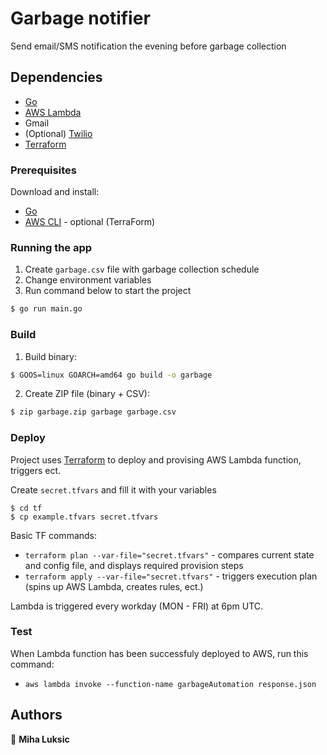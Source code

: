# Garbage notifier

Send email/SMS notification the evening before garbage collection

## Dependencies

-   [Go](https://go.dev/doc/install)
-   [AWS Lambda](https://aws.amazon.com/lambda/)
-   Gmail
-   (Optional) [Twilio](https://www.twilio.com/sms)
-   [Terraform](https://www.terraform.io/)

### Prerequisites

Download and install:

-   [Go](https://go.dev/doc/install)
-   [AWS CLI](https://docs.aws.amazon.com/cli/latest/userguide/getting-started-install.html) - optional (TerraForm)

### Running the app

1. Create `garbage.csv` file with garbage collection schedule
2. Change environment variables
3. Run command below to start the project

```bash
$ go run main.go
```

### Build

1. Build binary:
```bash
$ GOOS=linux GOARCH=amd64 go build -o garbage
```

2. Create ZIP file (binary + CSV):
```bash
$ zip garbage.zip garbage garbage.csv
```

### Deploy

Project uses [Terraform](https://www.terraform.io/) to deploy and provising AWS Lambda function, triggers ect.

Create `secret.tfvars` and fill it with your variables
```
$ cd tf
$ cp example.tfvars secret.tfvars
```

Basic TF commands:
- `terraform plan --var-file="secret.tfvars"` - compares current state and config file, and displays required provision steps
- `terraform apply --var-file="secret.tfvars"` - triggers execution plan (spins up AWS Lambda, creates rules, ect.)

Lambda is triggered every workday (MON - FRI) at 6pm UTC.

### Test

When Lambda function has been successfuly deployed to AWS, run this command:

- `aws lambda invoke --function-name garbageAutomation response.json`


## Authors

👤 **Miha Luksic**
